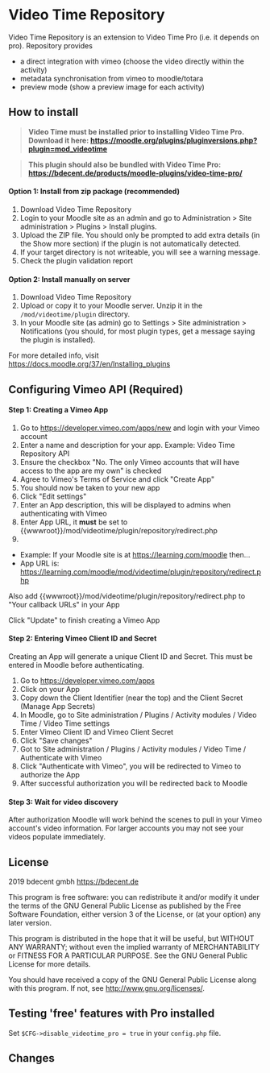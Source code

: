 # Video Time Repository #

Video Time Repository is an extension to Video Time Pro (i.e. it depends on pro). Repository provides
- a direct integration with vimeo (choose the video directly within the activity)
- metadata synchronisation from vimeo to moodle/totara
- preview mode (show a preview image for each activity)


## How to install

> **Video Time must be installed prior to installing Video Time Pro. Download it here: <https://moodle.org/plugins/pluginversions.php?plugin=mod_videotime>**

> **This plugin should also be bundled with Video Time Pro: <https://bdecent.de/products/moodle-plugins/video-time-pro/>**

#### Option 1: Install from zip package (recommended)
1. Download Video Time Repository
2. Login to your Moodle site as an admin and go to Administration > Site administration > Plugins > Install plugins.
3. Upload the ZIP file. You should only be prompted to add extra details (in the Show more section) if the plugin is not automatically detected.
4. If your target directory is not writeable, you will see a warning message.
5. Check the plugin validation report

#### Option 2: Install manually on server
1. Download Video Time Repository
2. Upload or copy it to your Moodle server.
Unzip it in the `/mod/videotime/plugin` directory.
3. In your Moodle site (as admin) go to Settings > Site administration > Notifications (you should, for most plugin types, get a message saying the plugin is installed).

For more detailed info, visit <https://docs.moodle.org/37/en/Installing_plugins>

## Configuring Vimeo API (Required)

#### Step 1: Creating a Vimeo App 

1. Go to <https://developer.vimeo.com/apps/new> and login with your Vimeo account
2. Enter a name and description for your app. Example: Video Time Repository API
3. Ensure the checkbox "No. The only Vimeo accounts that will have access to the app are my own" is checked
4. Agree to Vimeo's Terms of Service and click "Create App"
5. You should now be taken to your new app
6. Click "Edit settings"
7. Enter an App description, this will be displayed to admins when authenticating with Vimeo
8. Enter App URL, it **must** be set to {{wwwroot}}/mod/videotime/plugin/repository/redirect.php
9. 
* Example: If your Moodle site is at https://learning.com/moodle then...
* App URL is: https://learning.com/moodle/mod/videotime/plugin/repository/redirect.php

Also add {{wwwroot}}/mod/videotime/plugin/repository/redirect.php to "Your callback URLs" in your App

Click "Update" to finish creating a Vimeo App

#### Step 2: Entering Vimeo Client ID and Secret

Creating an App will generate a unique Client ID and Secret. This must be entered in Moodle before authenticating.

1. Go to <https://developer.vimeo.com/apps>
2. Click on your App
3. Copy down the Client Identifier (near the top) and the Client Secret (Manage App Secrets)
4. In Moodle, go to Site administration / Plugins / Activity modules / Video Time / Video Time settings
5. Enter Vimeo Client ID and Vimeo Client Secret
6. Click "Save changes"
7. Got to Site administration / Plugins / Activity modules / Video Time / Authenticate with Vimeo
8. Click "Authenticate with Vimeo", you will be redirected to Vimeo to authorize the App
9. After successful authorization you will be redirected back to Moodle

#### Step 3: Wait for video discovery

After authorization Moodle will work behind the scenes to pull in your Vimeo account's video information. For larger 
accounts you may not see your videos populate immediately.

## License ##

2019 bdecent gmbh <https://bdecent.de>

This program is free software: you can redistribute it and/or modify it under
the terms of the GNU General Public License as published by the Free Software
Foundation, either version 3 of the License, or (at your option) any later
version.

This program is distributed in the hope that it will be useful, but WITHOUT ANY
WARRANTY; without even the implied warranty of MERCHANTABILITY or FITNESS FOR A
PARTICULAR PURPOSE.  See the GNU General Public License for more details.

You should have received a copy of the GNU General Public License along with
this program.  If not, see <http://www.gnu.org/licenses/>.

## Testing 'free' features with Pro installed

Set `$CFG->disable_videotime_pro = true` in your `config.php` file.

## Changes
